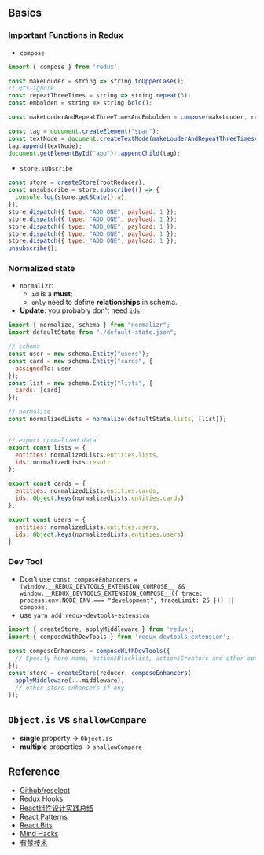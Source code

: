 ## Basics
### Important Functions in Redux
- `compose`
```javascript
import { compose } from 'redux';

const makeLouder = string => string.toUpperCase();
// @ts-ignore
const repeatThreeTimes = string => string.repeat(3);
const embolden = string => string.bold();

const makeLouderAndRepeatThreeTimesAndEmbolden = compose(makeLouder, repeatThreeTimes, embolden);

const tag = document.createElement("span");
const textNode = document.createTextNode(makeLouderAndRepeatThreeTimesAndEmbolden('b'));
tag.append(textNode);
document.getElementById("app")!.appendChild(tag);
```
- `store.subscribe`
```javascript
const store = createStore(rootReducer);
const unsubscribe = store.subscribe(() => {
  console.log(store.getState().a);
});
store.dispatch({ type: "ADD_ONE", payload: 1 });
store.dispatch({ type: "ADD_ONE", payload: 1 });
store.dispatch({ type: "ADD_ONE", payload: 1 });
store.dispatch({ type: "ADD_ONE", payload: 1 });
store.dispatch({ type: "ADD_ONE", payload: 1 });
unsubscribe();
```

### Normalized state
- `normalizr`: 
  - `id` is a **must**; 
  - `only` need to define **relationships** in schema.
- **Update**: you probably don't need `ids`.
```javascript
import { normalize, schema } from "normalizr";
import defaultState from "./default-state.json";

// schema
const user = new schema.Entity("users");
const card = new schema.Entity("cards", {
  assignedTo: user
});
const list = new schema.Entity("lists", {
  cards: [card]
});

// normalize
const normalizedLists = normalize(defaultState.lists, [list]);


// export normalized data
export const lists = {
  entities: normalizedLists.entities.lists,
  ids: normalizedLists.result
};

export const cards = {
  entities: normalizedLists.entities.cards,
  ids: Object.keys(normalizedLists.entities.cards)
};

export const users = {
  entities: normalizedLists.entities.users,
  ids: Object.keys(normalizedLists.entities.users)
}
```

### Dev Tool
- Don't use `const composeEnhancers =
  (window.__REDUX_DEVTOOLS_EXTENSION_COMPOSE__ &&
    window.__REDUX_DEVTOOLS_EXTENSION_COMPOSE__({ trace: process.env.NODE_ENV === "development", traceLimit: 25 })) ||
  compose;`
- use `yarn add redux-devtools-extension`
```javascript
import { createStore, applyMiddleware } from 'redux';
import { composeWithDevTools } from 'redux-devtools-extension';
 
const composeEnhancers = composeWithDevTools({
  // Specify here name, actionsBlacklist, actionsCreators and other options
});
const store = createStore(reducer, composeEnhancers(
  applyMiddleware(...middleware),
  // other store enhancers if any
));
```

## `Object.is` vs `shallowCompare`
- **single** property -> `Object.is`
- **multiple** properties -> `shallowCompare` 

## Reference
- [Github/reselect](https://github.com/reduxjs/reselect#reselect)
- [Redux Hooks](https://react-redux.js.org/next/api/hooks#hooks)
- [React组件设计实践总结](https://bobi.ink/2019/05/10/react-component-design-01/)
- [React Patterns](https://reactpatterns.cn/)
- [React Bits](https://vasanthk.gitbooks.io/react-bits/)
- [Mind Hacks](http://mindhacks.cn/)
- [有赞技术](https://tech.youzan.com/tag/team-introduction/)